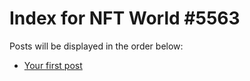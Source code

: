 # Index for NFT World #5563
Posts will be displayed in the order below:

- [Your first post](./001-first.md)

